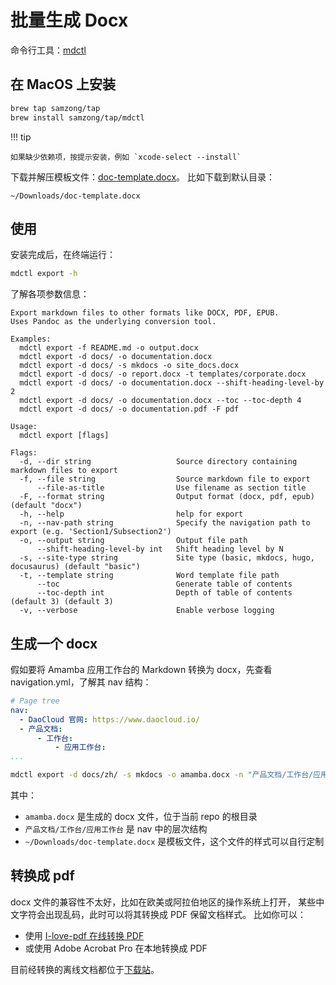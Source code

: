 # 批量生成 Docx

命令行工具：[mdctl](https://github.com/samzong/mdctl)

## 在 MacOS 上安装

```bash
brew tap samzong/tap
brew install samzong/tap/mdctl
```

!!! tip

    如果缺少依赖项，按提示安装，例如 `xcode-select --install`

下载并解压模板文件：[doc-template.docx](./images/doc-template.docx.zip)。
比如下载到默认目录：

```
~/Downloads/doc-template.docx
```

## 使用

安装完成后，在终端运行：

```bash
mdctl export -h
```

了解各项参数信息：

```console
Export markdown files to other formats like DOCX, PDF, EPUB.
Uses Pandoc as the underlying conversion tool.

Examples:
  mdctl export -f README.md -o output.docx
  mdctl export -d docs/ -o documentation.docx
  mdctl export -d docs/ -s mkdocs -o site_docs.docx
  mdctl export -d docs/ -o report.docx -t templates/corporate.docx
  mdctl export -d docs/ -o documentation.docx --shift-heading-level-by 2
  mdctl export -d docs/ -o documentation.docx --toc --toc-depth 4
  mdctl export -d docs/ -o documentation.pdf -F pdf

Usage:
  mdctl export [flags]

Flags:
  -d, --dir string                   Source directory containing markdown files to export
  -f, --file string                  Source markdown file to export
      --file-as-title                Use filename as section title
  -F, --format string                Output format (docx, pdf, epub) (default "docx")
  -h, --help                         help for export
  -n, --nav-path string              Specify the navigation path to export (e.g. 'Section1/Subsection2')
  -o, --output string                Output file path
      --shift-heading-level-by int   Shift heading level by N
  -s, --site-type string             Site type (basic, mkdocs, hugo, docusaurus) (default "basic")
  -t, --template string              Word template file path
      --toc                          Generate table of contents
      --toc-depth int                Depth of table of contents (default 3) (default 3)
  -v, --verbose                      Enable verbose logging
```

## 生成一个 docx

假如要将 Amamba 应用工作台的 Markdown 转换为 docx，先查看 navigation.yml，了解其 nav 结构：

```yaml
# Page tree
nav:
  - DaoCloud 官网: https://www.daocloud.io/
  - 产品文档:
      - 工作台:
          - 应用工作台:
...
```

```bash
mdctl export -d docs/zh/ -s mkdocs -o amamba.docx -n "产品文档/工作台/应用工作台" -t ~/Downloads/doc-template.docx -v
```

其中：

- `amamba.docx` 是生成的 docx 文件，位于当前 repo 的根目录
- `产品文档/工作台/应用工作台` 是 nav 中的层次结构
- `~/Downloads/doc-template.docx` 是模板文件，这个文件的样式可以自行定制

## 转换成 pdf

docx 文件的兼容性不太好，比如在欧美或阿拉伯地区的操作系统上打开，
某些中文字符会出现乱码，此时可以将其转换成 PDF 保留文档样式。
比如你可以：

- 使用 [I-love-pdf 在线转换 PDF](https://www.ilovepdf.com/word_to_pdf)
- 或使用 Adobe Acrobat Pro 在本地转换成 PDF

目前经转换的离线文档都位于[下载站](https://docs.daocloud.io/download/#_5)。
